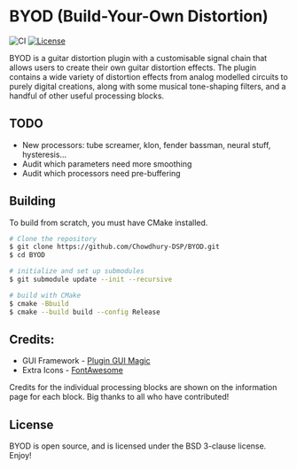 # BYOD (Build-Your-Own Distortion)

![CI](https://github.com/Chowdhury-DSP/BYOD/workflows/CI/badge.svg)
[![License](https://img.shields.io/badge/License-BSD-blue.svg)](https://opensource.org/licenses/BSD-3-Clause)

BYOD is a guitar distortion plugin with a customisable
signal chain that allows users to create their own guitar
distortion effects. The plugin contains a wide variety
of distortion effects from analog modelled circuits
to purely digital creations, along with some musical
tone-shaping filters, and a handful of other useful
processing blocks.

## TODO
- New processors: tube screamer, klon, fender bassman, neural stuff, hysteresis...
- Audit which parameters need more smoothing
- Audit which processors need pre-buffering

## Building

To build from scratch, you must have CMake installed.

```bash
# Clone the repository
$ git clone https://github.com/Chowdhury-DSP/BYOD.git
$ cd BYOD

# initialize and set up submodules
$ git submodule update --init --recursive

# build with CMake
$ cmake -Bbuild
$ cmake --build build --config Release
```

## Credits:

- GUI Framework - [Plugin GUI Magic](https://github.com/ffAudio/PluginGUIMagic)
- Extra Icons - [FontAwesome](https://fontawesome.com/)

Credits for the individual processing blocks are shown on
the information page for each block. Big thanks to all who
have contributed!

## License

BYOD is open source, and is licensed under the BSD 3-clause license.
Enjoy!
